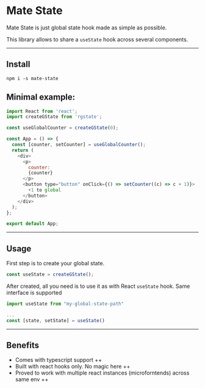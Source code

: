 # Mate State

Mate State is just global state hook made as simple as possible.

This library allows to share a `useState` hook across several components.

---

## Install

```shell
npm i -s mate-state
```

## Minimal example:

```javascript
import React from 'react';
import createGState from 'rgstate';

const useGlobalCounter = createGState(0);

const App = () => {
  const [counter, setCounter] = useGlobalCounter();
  return (
    <div>
      <p>
        counter:
        {counter}
      </p>
      <button type="button" onClick={() => setCounter((c) => c + 1)}>
        +1 to global
      </button>
    </div>
  );
};

export default App;
```

---

## Usage

First step is to create your global state.

```javascript
const useState = createGState();
```

After created, all you need is to use it as with React `useState` hook. Same interface is supported

```javascript
import useState from "my-global-state-path"

...
const [state, setState] = useState()
```

---

## Benefits

* Comes with typescript support ++
* Built with react hooks only. No magic here ++
* Proved to work with multiple react instances (microforntends) across same env ++
